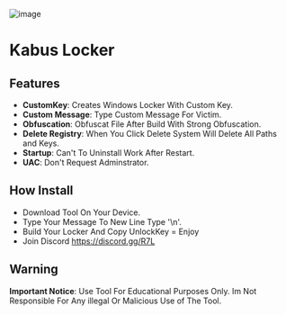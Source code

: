 ![image](https://github.com/user-attachments/assets/d2d5a5fe-2bdb-4d88-9bc2-2d7d8c04d00f)


# Kabus Locker
## Features

- **CustomKey**: Creates Windows Locker With Custom Key.
- **Custom Message**: Type Custom Message For Victim.
- **Obfuscation**: Obfuscat File After Build With Strong Obfuscation.
- **Delete Registry**: When You Click Delete System Will Delete All Paths and Keys.
- **Startup**: Can't To Uninstall Work After Restart.
- **UAC**: Don't Request Adminstrator.
## How Install

- Download Tool On Your Device.
- Type Your Message To New Line Type '\n'.
- Build Your Locker And Copy UnlockKey = Enjoy
- Join Discord https://discord.gg/R7L

## Warning

**Important Notice**: Use Tool For Educational Purposes Only. Im Not Responsible For Any illegal Or Malicious Use of The Tool.

